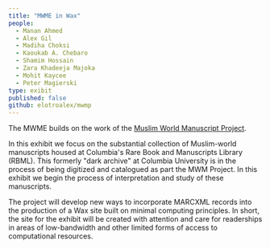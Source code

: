 ```yaml
---
title: "MWME in Wax"
people:
  - Manan Ahmed
  - Alex Gil
  - Madiha Choksi
  - Kaoukab A. Chebaro 
  - Shamim Hossain
  - Zara Khadeeja Majoka
  - Mohit Kaycee
  - Peter Magierski
type: exibit
published: false
github: elotroalex/mwmp
---
```


The MWME builds on the work of the [Muslim World Manuscript
Project](/embodied-space-lab/2016-05-10-mwmp.html).

In this exhibit we focus on the substantial collection of Muslim-world manuscripts housed at
Columbia's Rare Book and Manuscripts Library (RBML). This formerly "dark archive" at Columbia
University is in the process of being digitized and catalogued as part the MWM Project. In this
exhibit we begin the process of interpretation and study of these manuscripts.

The project will develop new ways to incorporate MARCXML records into the production of a Wax
site built on minimal computing principles. In short, the site for the exhibit will be created
with attention and care for readerships in areas of low-bandwidth and other limited forms of
access to computational resources.
